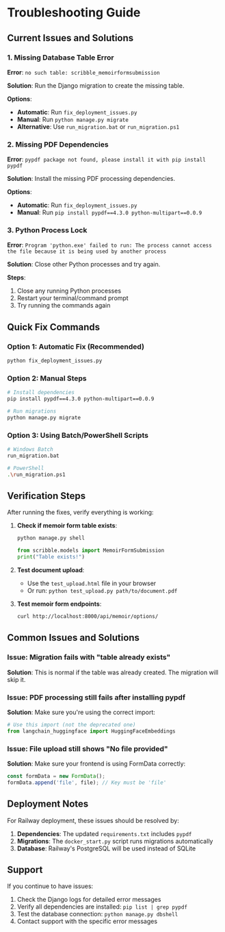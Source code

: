 # Troubleshooting Guide

## Current Issues and Solutions

### 1. Missing Database Table Error
**Error**: `no such table: scribble_memoirformsubmission`

**Solution**: Run the Django migration to create the missing table.

**Options**:
- **Automatic**: Run `fix_deployment_issues.py`
- **Manual**: Run `python manage.py migrate`
- **Alternative**: Use `run_migration.bat` or `run_migration.ps1`

### 2. Missing PDF Dependencies
**Error**: `pypdf package not found, please install it with pip install pypdf`

**Solution**: Install the missing PDF processing dependencies.

**Options**:
- **Automatic**: Run `fix_deployment_issues.py`
- **Manual**: Run `pip install pypdf==4.3.0 python-multipart==0.0.9`

### 3. Python Process Lock
**Error**: `Program 'python.exe' failed to run: The process cannot access the file because it is being used by another process`

**Solution**: Close other Python processes and try again.

**Steps**:
1. Close any running Python processes
2. Restart your terminal/command prompt
3. Try running the commands again

## Quick Fix Commands

### Option 1: Automatic Fix (Recommended)
```bash
python fix_deployment_issues.py
```

### Option 2: Manual Steps
```bash
# Install dependencies
pip install pypdf==4.3.0 python-multipart==0.0.9

# Run migrations
python manage.py migrate
```

### Option 3: Using Batch/PowerShell Scripts
```bash
# Windows Batch
run_migration.bat

# PowerShell
.\run_migration.ps1
```

## Verification Steps

After running the fixes, verify everything is working:

1. **Check if memoir form table exists**:
   ```bash
   python manage.py shell
   ```
   ```python
   from scribble.models import MemoirFormSubmission
   print("Table exists!")
   ```

2. **Test document upload**:
   - Use the `test_upload.html` file in your browser
   - Or run: `python test_upload.py path/to/document.pdf`

3. **Test memoir form endpoints**:
   ```bash
   curl http://localhost:8000/api/memoir/options/
   ```

## Common Issues and Solutions

### Issue: Migration fails with "table already exists"
**Solution**: This is normal if the table was already created. The migration will skip it.

### Issue: PDF processing still fails after installing pypdf
**Solution**: Make sure you're using the correct import:
```python
# Use this import (not the deprecated one)
from langchain_huggingface import HuggingFaceEmbeddings
```

### Issue: File upload still shows "No file provided"
**Solution**: Make sure your frontend is using FormData correctly:
```javascript
const formData = new FormData();
formData.append('file', file); // Key must be 'file'
```

## Deployment Notes

For Railway deployment, these issues should be resolved by:

1. **Dependencies**: The updated `requirements.txt` includes `pypdf`
2. **Migrations**: The `docker_start.py` script runs migrations automatically
3. **Database**: Railway's PostgreSQL will be used instead of SQLite

## Support

If you continue to have issues:

1. Check the Django logs for detailed error messages
2. Verify all dependencies are installed: `pip list | grep pypdf`
3. Test the database connection: `python manage.py dbshell`
4. Contact support with the specific error messages 